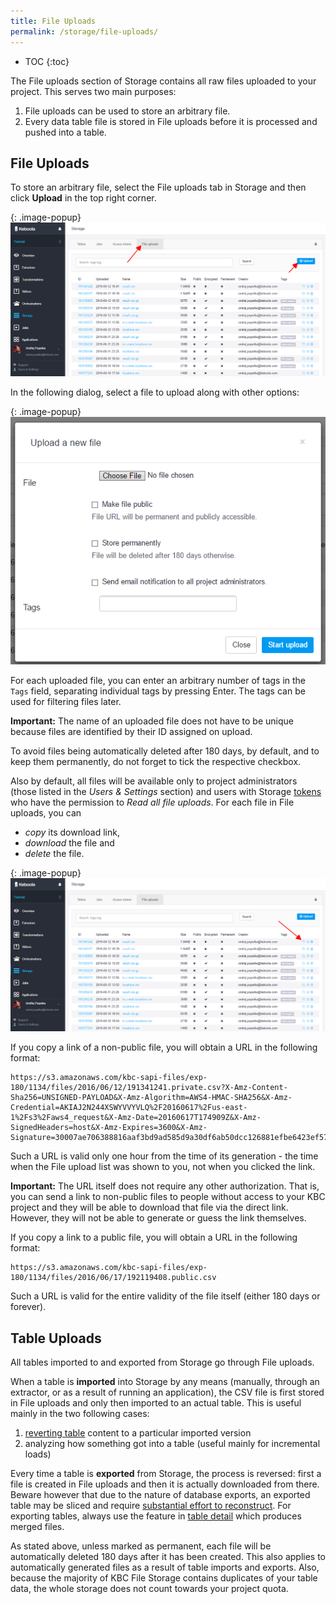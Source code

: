 ```yaml
---
title: File Uploads
permalink: /storage/file-uploads/
---
```


* TOC
{:toc}

The File uploads section of Storage contains all raw files uploaded to your project.
This serves two main purposes:

1. File uploads can be used to store an arbitrary file.
2. Every data table file is stored in File uploads before it is processed and pushed into a table.

## File Uploads
To store an arbitrary file, select the File uploads tab in Storage and then click **Upload** in the top right corner.

{: .image-popup}
![Screenshot - File uploads](/storage/file-uploads/file-uploads.png)

In the following dialog, select a file to upload along with other options:

{: .image-popup}
![Screenshot - File upload detail](/storage/file-uploads/file-upload-detail.png)

For each uploaded file, you can enter an arbitrary number of tags in the `Tags` field, separating individual tags by pressing Enter. 
The tags can be used for filtering files later. 

**Important:** The name of an uploaded file does not have to be unique because 
files are identified by their ID assigned on upload.

To avoid files being automatically deleted after 180 days, by default, and to keep them permanently,
do not forget to tick the respective checkbox.

Also by default, all files will be available only to project administrators (those listed in the *Users & Settings* section) 
and users with Storage [tokens](/storage/tokens/) who have the permission to *Read all file uploads*.
For each file in File uploads, you can 

- *copy* its download link, 
- *download* the file and
- *delete* the file.

{: .image-popup}
![Screenshot - File upload detail](/storage/file-uploads/file-uploads-download-file.png)

If you copy a link of a non-public file, you will obtain a URL in the following format:

    https://s3.amazonaws.com/kbc-sapi-files/exp-180/1134/files/2016/06/12/191341241.private.csv?X-Amz-Content-Sha256=UNSIGNED-PAYLOAD&X-Amz-Algorithm=AWS4-HMAC-SHA256&X-Amz-Credential=AKIAJ2N244XSWYVVYVLQ%2F20160617%2Fus-east-1%2Fs3%2Faws4_request&X-Amz-Date=20160617T174909Z&X-Amz-SignedHeaders=host&X-Amz-Expires=3600&X-Amz-Signature=30007ae706388816aaf3bd9ad585d9a30df6ab50dcc126881efbe6423ef57909

Such a URL is valid only one hour from the time of its generation - the time when the File upload list was shown to you,
not when you clicked the link. 

**Important:** The URL itself does not require any other authorization.
That is, you can send a link to non-public files to people without access to your KBC project and they
will be able to download that file via the direct link. However, they will not be able to generate or guess the link
themselves.

If you copy a link to a public file, you will obtain a URL in the following format:

    https://s3.amazonaws.com/kbc-sapi-files/exp-180/1134/files/2016/06/17/192119408.public.csv

Such a URL is valid for the entire validity of the file itself (either 180 days or forever).

## Table Uploads
All tables imported to and exported from Storage go through File uploads.

When a table is **imported** into Storage by any means (manually, through an extractor, or as a result of running an application),
the CSV file is first stored in File uploads and only then imported to an actual table. This is useful mainly in the two following cases:

1. [reverting table](/storage/tables/#events) content to a particular imported version
2. analyzing how something got into a table (useful mainly for incremental loads)

Every time a table is **exported** from Storage, the process is reversed: first a file is
created in File uploads and then it is actually downloaded from there. Beware however that due to the
nature of database exports, an exported table may be sliced and require
[substantial effort to reconstruct](http://developers.keboola.com/integrate/storage/api/import-export/#working-with-sliced-files). 
For exporting tables, always use the feature in [table detail](/storage/tables/#export) which
produces merged files.

As stated above, unless marked as permanent, each file will be automatically deleted 180 days after it has been created. This
also applies to automatically generated files as a result of table imports and exports. Also, because the
majority of KBC File Storage contains duplicates of your table data, the whole storage does not
count towards your project quota.

